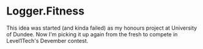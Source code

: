 # Logger.Fitness
This idea was started (and kinda failed) as my honours project at University of Dundee. Now I'm picking it up again from the fresh to compete in Level1Tech's Devember contest.

